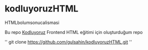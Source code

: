 # kodluyoruzHTML
HTMLbolumsonucalismasi

Bu repo [Kodluyoruz](https://www.kodluyoruz.org/) Frontend HTML eğitimi için oluşturduğum repo

'' git clone https://github.com/gulsahin/kodluyoruzHTML.git ''
